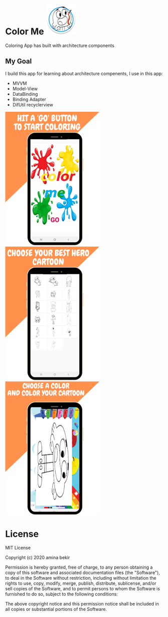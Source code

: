 # Color Me ![](https://github.com/am1994/ColorProject/blob/master/app/src/main/res/mipmap-xhdpi/ic_launcher_round.png)
Coloring App has built with  architecture components

## My Goal   
I build this app for learning about architecture compenents, I use in this app: </b>

- MVVM
- Model-View
- DataBinding
- Binding Adapter
- DifUtil recyclerview 

<p float="left">
  <img src="https://github.com/am1994/ColorProject/blob/master/Choose%20your%20best%20hero%20cartoon%20(1).png" width="300" />
  <img src="https://github.com/am1994/ColorProject/blob/master/Choose%20your%20best%20hero%20cartoon.png" width="300" />
  <img src="https://github.com/am1994/ColorProject/blob/master/Choose%20your%20best%20hero%20cartoon%20(3).png" width="300" />
</p>

# License

MIT License

Copyright (c) 2020 amina bekir

Permission is hereby granted, free of charge, to any person obtaining a copy
of this software and associated documentation files (the "Software"), to deal
in the Software without restriction, including without limitation the rights
to use, copy, modify, merge, publish, distribute, sublicense, and/or sell
copies of the Software, and to permit persons to whom the Software is
furnished to do so, subject to the following conditions:

The above copyright notice and this permission notice shall be included in all
copies or substantial portions of the Software.
 
